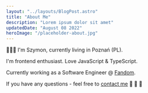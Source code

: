 ```yaml
---
layout: "../layouts/BlogPost.astro"
title: "About Me"
description: "Lorem ipsum dolor sit amet"
updatedDate: "August 08 2022"
heroImage: "/placeholder-about.jpg"
---
```


👋👋👋 I'm Szymon, currently living in Poznań (PL).

I'm frontend enthusiast. Love JavaScript & TypeScript.

Currently working as a Software Engineer @ <a class="link" href="https://www.fandom.com">Fandom</a>.

If you have any questions - feel free to <a href="mailto:szymon.swiergosz@gmail.com">contact me</a> 📧 📧 📧